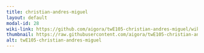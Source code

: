 ```yaml
---
title: christian-andres-miguel
layout: default
modal-id: 28
wiki-link: https://github.com/aigora/twE105-christian-andres-miguel/wiki
thumbnail: https://raw.githubusercontent.com/aigora/twE105-christian-andres-miguel/master/logo.png
alt: twE105-christian-andres-miguel
---
```

